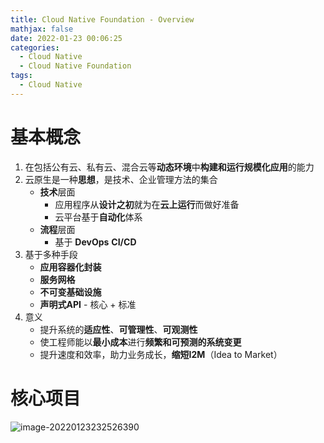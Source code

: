 ```yaml
---
title: Cloud Native Foundation - Overview
mathjax: false
date: 2022-01-23 00:06:25
categories:
  - Cloud Native
  - Cloud Native Foundation
tags:
  - Cloud Native
---
```


# 基本概念

1. 在包括公有云、私有云、混合云等**动态环境**中**构建和运行规模化应用**的能力
2. 云原生是一种**思想**，是技术、企业管理方法的集合
   - **技术**层面
     - 应用程序从**设计之初**就为在**云上运行**而做好准备
     - 云平台基于**自动化**体系
   - **流程**层面
     - 基于 **DevOps** **CI/CD**
3. 基于多种手段
   - **应用容器化封装**
   - **服务网格**
   - **不可变基础设施**
   - **声明式API** - 核心 + 标准
4. 意义
   - 提升系统的**适应性**、**可管理性**、**可观测性**
   - 使工程师能以**最小成本**进行**频繁和可预测的系统变更**
   - 提升速度和效率，助力业务成长，**缩短I2M**（Idea to Market）

<!-- more -->

# 核心项目

![image-20220123232526390](https://cnf-1253868755.cos.ap-guangzhou.myqcloud.com/overview/image-20220123232526390.png)
